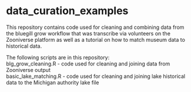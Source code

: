 # data_curation_examples

This repository contains code used for cleaning and combining data from the bluegill grow workflow that was transcribe via volunteers on the Zooniverse platform as well as a tutorial on how to match museum data to historical data. 

The following scripts are in this repository:   
blg_grow_cleaning.R - code used for cleaning and joining data from Zooniverse output  
basic_lake_matching.R - code used for cleaning and joining lake historical data to the Michigan authority lake file
